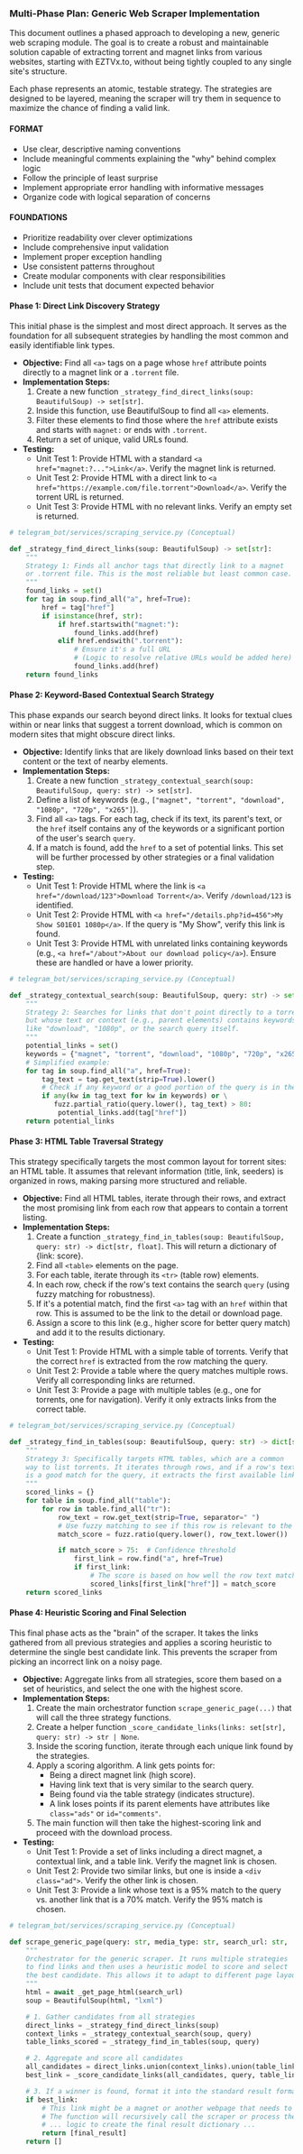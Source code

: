 ### Multi-Phase Plan: Generic Web Scraper Implementation

This document outlines a phased approach to developing a new, generic web scraping module. The goal is to create a robust and maintainable solution capable of extracting torrent and magnet links from various websites, starting with EZTVx.to, without being tightly coupled to any single site's structure.

Each phase represents an atomic, testable strategy. The strategies are designed to be layered, meaning the scraper will try them in sequence to maximize the chance of finding a valid link.

#### **FORMAT**
- Use clear, descriptive naming conventions
- Include meaningful comments explaining the "why" behind complex logic
- Follow the principle of least surprise
- Implement appropriate error handling with informative messages
- Organize code with logical separation of concerns

#### **FOUNDATIONS**
- Prioritize readability over clever optimizations
- Include comprehensive input validation
- Implement proper exception handling
- Use consistent patterns throughout
- Create modular components with clear responsibilities
- Include unit tests that document expected behavior

#### **Phase 1: Direct Link Discovery Strategy**

This initial phase is the simplest and most direct approach. It serves as the foundation for all subsequent strategies by handling the most common and easily identifiable link types.

*   **Objective:** Find all `<a>` tags on a page whose `href` attribute points directly to a magnet link or a `.torrent` file.
*   **Implementation Steps:**
    1.  Create a new function `_strategy_find_direct_links(soup: BeautifulSoup) -> set[str]`.
    2.  Inside this function, use BeautifulSoup to find all `<a>` elements.
    3.  Filter these elements to find those where the `href` attribute exists and starts with `magnet:` or ends with `.torrent`.
    4.  Return a set of unique, valid URLs found.
*   **Testing:**
    *   Unit Test 1: Provide HTML with a standard `<a href="magnet:?...">Link</a>`. Verify the magnet link is returned.
    *   Unit Test 2: Provide HTML with a direct link to `<a href="https://example.com/file.torrent">Download</a>`. Verify the torrent URL is returned.
    *   Unit Test 3: Provide HTML with no relevant links. Verify an empty set is returned.

```python
# telegram_bot/services/scraping_service.py (Conceptual)

def _strategy_find_direct_links(soup: BeautifulSoup) -> set[str]:
    """
    Strategy 1: Finds all anchor tags that directly link to a magnet
    or .torrent file. This is the most reliable but least common case.
    """
    found_links = set()
    for tag in soup.find_all("a", href=True):
        href = tag["href"]
        if isinstance(href, str):
            if href.startswith("magnet:"):
                found_links.add(href)
            elif href.endswith(".torrent"):
                # Ensure it's a full URL
                # (Logic to resolve relative URLs would be added here)
                found_links.add(href)
    return found_links
```

#### **Phase 2: Keyword-Based Contextual Search Strategy**

This phase expands our search beyond direct links. It looks for textual clues within or near links that suggest a torrent download, which is common on modern sites that might obscure direct links.

*   **Objective:** Identify links that are likely download links based on their text content or the text of nearby elements.
*   **Implementation Steps:**
    1.  Create a new function `_strategy_contextual_search(soup: BeautifulSoup, query: str) -> set[str]`.
    2.  Define a list of keywords (e.g., `["magnet", "torrent", "download", "1080p", "720p", "x265"]`).
    3.  Find all `<a>` tags. For each tag, check if its text, its parent's text, or the `href` itself contains any of the keywords or a significant portion of the user's search `query`.
    4.  If a match is found, add the `href` to a set of potential links. This set will be further processed by other strategies or a final validation step.
*   **Testing:**
    *   Unit Test 1: Provide HTML where the link is `<a href="/download/123">Download Torrent</a>`. Verify `/download/123` is identified.
    *   Unit Test 2: Provide HTML with `<a href="/details.php?id=456">My Show S01E01 1080p</a>`. If the query is "My Show", verify this link is found.
    *   Unit Test 3: Provide HTML with unrelated links containing keywords (e.g., `<a href="/about">About our download policy</a>`). Ensure these are handled or have a lower priority.

```python
# telegram_bot/services/scraping_service.py (Conceptual)

def _strategy_contextual_search(soup: BeautifulSoup, query: str) -> set[str]:
    """
    Strategy 2: Searches for links that don't point directly to a torrent
    but whose text or context (e.g., parent elements) contains keywords
    like "download", "1080p", or the search query itself.
    """
    potential_links = set()
    keywords = {"magnet", "torrent", "download", "1080p", "720p", "x265"}
    # Simplified example:
    for tag in soup.find_all("a", href=True):
        tag_text = tag.get_text(strip=True).lower()
        # Check if any keyword or a good portion of the query is in the link text
        if any(kw in tag_text for kw in keywords) or \
           fuzz.partial_ratio(query.lower(), tag_text) > 80:
            potential_links.add(tag["href"])
    return potential_links
```

#### **Phase 3: HTML Table Traversal Strategy**

This strategy specifically targets the most common layout for torrent sites: an HTML table. It assumes that relevant information (title, link, seeders) is organized in rows, making parsing more structured and reliable.

*   **Objective:** Find all HTML tables, iterate through their rows, and extract the most promising link from each row that appears to contain a torrent listing.
*   **Implementation Steps:**
    1.  Create a function `_strategy_find_in_tables(soup: BeautifulSoup, query: str) -> dict[str, float]`. This will return a dictionary of {link: score}.
    2.  Find all `<table>` elements on the page.
    3.  For each table, iterate through its `<tr>` (table row) elements.
    4.  In each row, check if the row's text contains the search `query` (using fuzzy matching for robustness).
    5.  If it's a potential match, find the first `<a>` tag with an `href` within that row. This is assumed to be the link to the detail or download page.
    6.  Assign a score to this link (e.g., higher score for better query match) and add it to the results dictionary.
*   **Testing:**
    *   Unit Test 1: Provide HTML with a simple table of torrents. Verify that the correct `href` is extracted from the row matching the query.
    *   Unit Test 2: Provide a table where the query matches multiple rows. Verify all corresponding links are returned.
    *   Unit Test 3: Provide a page with multiple tables (e.g., one for torrents, one for navigation). Verify it only extracts links from the correct table.

```python
# telegram_bot/services/scraping_service.py (Conceptual)

def _strategy_find_in_tables(soup: BeautifulSoup, query: str) -> dict[str, float]:
    """
    Strategy 3: Specifically targets HTML tables, which are a common
    way to list torrents. It iterates through rows, and if a row's text
    is a good match for the query, it extracts the first available link.
    """
    scored_links = {}
    for table in soup.find_all("table"):
        for row in table.find_all("tr"):
            row_text = row.get_text(strip=True, separator=" ")
            # Use fuzzy matching to see if this row is relevant to the search
            match_score = fuzz.ratio(query.lower(), row_text.lower())

            if match_score > 75:  # Confidence threshold
                first_link = row.find("a", href=True)
                if first_link:
                    # The score is based on how well the row text matched
                    scored_links[first_link["href"]] = match_score
    return scored_links
```

#### **Phase 4: Heuristic Scoring and Final Selection**

This final phase acts as the "brain" of the scraper. It takes the links gathered from all previous strategies and applies a scoring heuristic to determine the single best candidate link. This prevents the scraper from picking an incorrect link on a noisy page.

*   **Objective:** Aggregate links from all strategies, score them based on a set of heuristics, and select the one with the highest score.
*   **Implementation Steps:**
    1.  Create the main orchestrator function `scrape_generic_page(...)` that will call the three strategy functions.
    2.  Create a helper function `_score_candidate_links(links: set[str], query: str) -> str | None`.
    3.  Inside the scoring function, iterate through each unique link found by the strategies.
    4.  Apply a scoring algorithm. A link gets points for:
        *   Being a direct magnet link (high score).
        *   Having link text that is very similar to the search query.
        *   Being found via the table strategy (indicates structure).
        *   A link loses points if its parent elements have attributes like `class="ads"` or `id="comments"`.
    5.  The main function will then take the highest-scoring link and proceed with the download process.
*   **Testing:**
    *   Unit Test 1: Provide a set of links including a direct magnet, a contextual link, and a table link. Verify the magnet link is chosen.
    *   Unit Test 2: Provide two similar links, but one is inside a `<div class="ad">`. Verify the other link is chosen.
    *   Unit Test 3: Provide a link whose text is a 95% match to the query vs. another link that is a 70% match. Verify the 95% match is chosen.

```python
# telegram_bot/services/scraping_service.py (Conceptual)

def scrape_generic_page(query: str, media_type: str, search_url: str, ...) -> list[dict]:
    """
    Orchestrator for the generic scraper. It runs multiple strategies
    to find links and then uses a heuristic model to score and select
    the best candidate. This allows it to adapt to different page layouts.
    """
    html = await _get_page_html(search_url)
    soup = BeautifulSoup(html, "lxml")

    # 1. Gather candidates from all strategies
    direct_links = _strategy_find_direct_links(soup)
    context_links = _strategy_contextual_search(soup, query)
    table_links_scored = _strategy_find_in_tables(soup, query)

    # 2. Aggregate and score all candidates
    all_candidates = direct_links.union(context_links).union(table_links_scored.keys())
    best_link = _score_candidate_links(all_candidates, query, table_links_scored)

    # 3. If a winner is found, format it into the standard result format
    if best_link:
        # This link might be a magnet or another webpage that needs to be scraped.
        # The function will recursively call the scraper or process the magnet.
        # ... logic to create the final result dictionary ...
        return [final_result]
    return []
```
